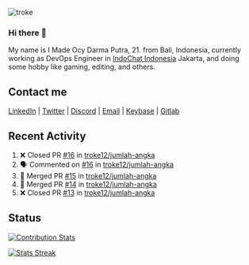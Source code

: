 ![troke](https://cardivo.vercel.app/api?name=I%20Made%20Ocy%20Darma%20Putra&description=Just%20pull-stack%20developer&image=https://avatars.githubusercontent.com/u/10250068?v=4&backgroundColor=%23DE834D)

### Hi there 👋

My name is I Made Ocy Darma Putra, 21. from Bali, Indonesia, currently working as DevOps Engineer in [IndoChat Indonesia](https://indochat.co.id) Jakarta, and doing some hobby like gaming, editing, and others.

## Contact me

[LinkedIn](https://linkedin.com/in/troke) | [Twitter](https://twitter.com/darma_ochi) | [Discord](https://link.troke.id/discord) | <a href="mailto:ochi@troke.id">Email</a> | [Keybase](https://keybase.io/troke) | [Gitlab](https://gitlab.com/troke12)

## Recent Activity

<!--START_SECTION:activity-->
1. ❌ Closed PR [#16](https://github.com/troke12/jumlah-angka/pull/16) in [troke12/jumlah-angka](https://github.com/troke12/jumlah-angka)
2. 🗣 Commented on [#16](https://github.com/troke12/jumlah-angka/issues/16) in [troke12/jumlah-angka](https://github.com/troke12/jumlah-angka)
3. 🎉 Merged PR [#15](https://github.com/troke12/jumlah-angka/pull/15) in [troke12/jumlah-angka](https://github.com/troke12/jumlah-angka)
4. 🎉 Merged PR [#14](https://github.com/troke12/jumlah-angka/pull/14) in [troke12/jumlah-angka](https://github.com/troke12/jumlah-angka)
5. ❌ Closed PR [#13](https://github.com/troke12/jumlah-angka/pull/13) in [troke12/jumlah-angka](https://github.com/troke12/jumlah-angka)
<!--END_SECTION:activity-->

## Status

[![Contribution Stats](https://github-contribution-stats.vercel.app/api/?username=troke12)](https://github.com/LordDashMe/github-contribution-stats/)

[![Stats Streak](https://github-readme-streak-stats.herokuapp.com/?user=troke12)](https://github.com/troke12/)
